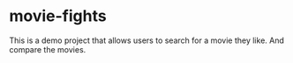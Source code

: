# movie-fights

This is a demo project that allows users to search for a movie they like.
And compare the movies.
